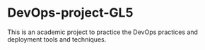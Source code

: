 # DevOps-project-GL5
This is an academic project to practice the DevOps practices and deployment tools and techniques.
